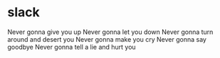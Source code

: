 # slack
Never gonna give you up
Never gonna let you down
Never gonna turn around and desert you
Never gonna make you cry
Never gonna say goodbye
Never gonna tell a lie and hurt you
